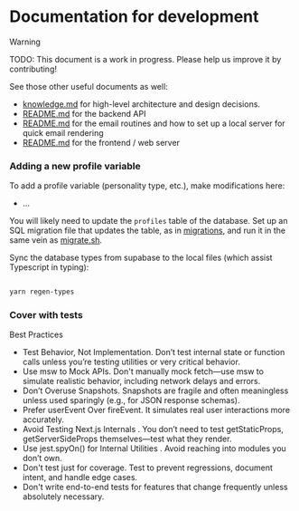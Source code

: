 # Documentation for development

> [!WARNING]  
> TODO: This document is a work in progress. Please help us improve it by contributing!

See those other useful documents as well:
- [knowledge.md](knowledge.md) for high-level architecture and design decisions.
- [README.md](../backend/api/README.md) for the backend API
- [README.md](../backend/email/README.md) for the email routines and how to set up a local server for quick email rendering
- [README.md](../web/README.md) for the frontend / web server

### Adding a new profile variable

To add a profile variable (personality type, etc.), make modifications here:
* ...

You will likely need to update the `profiles` table of the database. Set up an SQL migration file that updates the table, as in [migrations](../backend/supabase/migrations), and run it in the same vein as [migrate.sh](../scripts/migrate.sh).

Sync the database types from supabase to the local files (which assist Typescript in typing):
```bash

yarn regen-types
```

### Cover with tests

Best Practices

* Test Behavior, Not Implementation. Don’t test internal state or function calls unless you’re testing utilities or very critical behavior.
* Use msw to Mock APIs. Don't manually mock fetch—use msw to simulate realistic behavior, including network delays and errors.
* Don’t Overuse Snapshots. Snapshots are fragile and often meaningless unless used sparingly (e.g., for JSON response schemas).
* Prefer userEvent Over fireEvent. It simulates real user interactions more accurately.
* Avoid Testing Next.js Internals . You don’t need to test getStaticProps, getServerSideProps themselves—test what they render.
* Use jest.spyOn() for Internal Utilities . Avoid reaching into modules you don’t own.
* Don't test just for coverage. Test to prevent regressions, document intent, and handle edge cases.
* Don't write end-to-end tests for features that change frequently unless absolutely necessary.